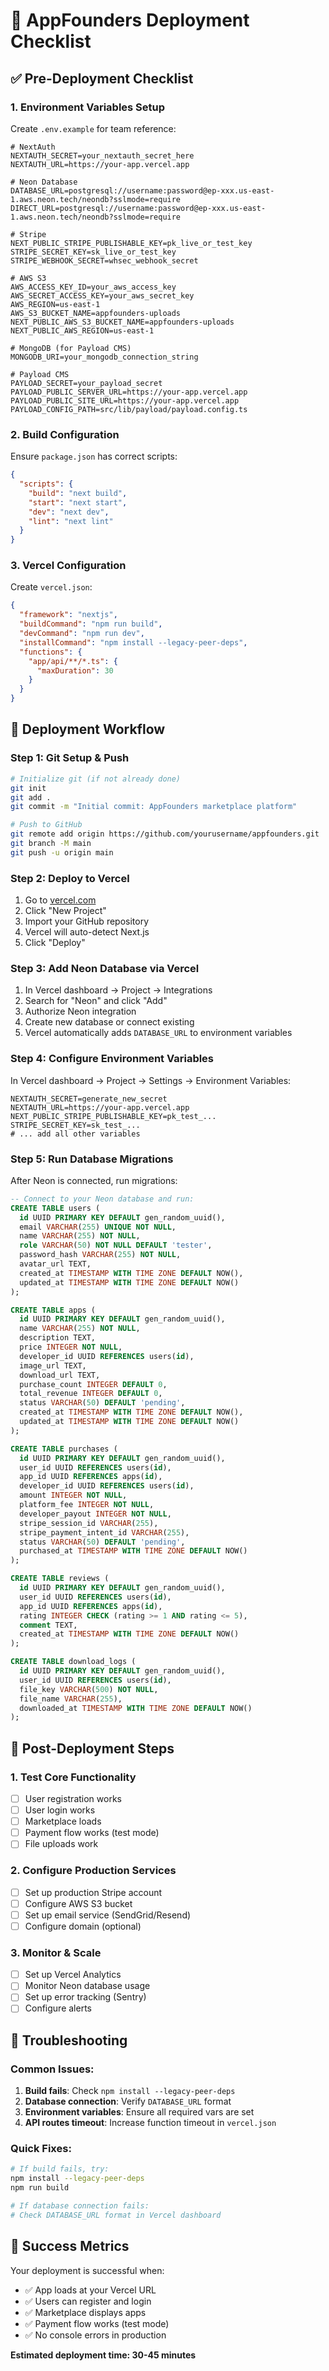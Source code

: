 # 🚀 **AppFounders Deployment Checklist**

## ✅ **Pre-Deployment Checklist**

### **1. Environment Variables Setup**
Create `.env.example` for team reference:
```env
# NextAuth
NEXTAUTH_SECRET=your_nextauth_secret_here
NEXTAUTH_URL=https://your-app.vercel.app

# Neon Database
DATABASE_URL=postgresql://username:password@ep-xxx.us-east-1.aws.neon.tech/neondb?sslmode=require
DIRECT_URL=postgresql://username:password@ep-xxx.us-east-1.aws.neon.tech/neondb?sslmode=require

# Stripe
NEXT_PUBLIC_STRIPE_PUBLISHABLE_KEY=pk_live_or_test_key
STRIPE_SECRET_KEY=sk_live_or_test_key
STRIPE_WEBHOOK_SECRET=whsec_webhook_secret

# AWS S3
AWS_ACCESS_KEY_ID=your_aws_access_key
AWS_SECRET_ACCESS_KEY=your_aws_secret_key
AWS_REGION=us-east-1
AWS_S3_BUCKET_NAME=appfounders-uploads
NEXT_PUBLIC_AWS_S3_BUCKET_NAME=appfounders-uploads
NEXT_PUBLIC_AWS_REGION=us-east-1

# MongoDB (for Payload CMS)
MONGODB_URI=your_mongodb_connection_string

# Payload CMS
PAYLOAD_SECRET=your_payload_secret
PAYLOAD_PUBLIC_SERVER_URL=https://your-app.vercel.app
PAYLOAD_PUBLIC_SITE_URL=https://your-app.vercel.app
PAYLOAD_CONFIG_PATH=src/lib/payload/payload.config.ts
```

### **2. Build Configuration**
Ensure `package.json` has correct scripts:
```json
{
  "scripts": {
    "build": "next build",
    "start": "next start",
    "dev": "next dev",
    "lint": "next lint"
  }
}
```

### **3. Vercel Configuration**
Create `vercel.json`:
```json
{
  "framework": "nextjs",
  "buildCommand": "npm run build",
  "devCommand": "npm run dev",
  "installCommand": "npm install --legacy-peer-deps",
  "functions": {
    "app/api/**/*.ts": {
      "maxDuration": 30
    }
  }
}
```

## 🔄 **Deployment Workflow**

### **Step 1: Git Setup & Push**
```bash
# Initialize git (if not already done)
git init
git add .
git commit -m "Initial commit: AppFounders marketplace platform"

# Push to GitHub
git remote add origin https://github.com/yourusername/appfounders.git
git branch -M main
git push -u origin main
```

### **Step 2: Deploy to Vercel**
1. Go to [vercel.com](https://vercel.com)
2. Click "New Project"
3. Import your GitHub repository
4. Vercel will auto-detect Next.js
5. Click "Deploy"

### **Step 3: Add Neon Database via Vercel**
1. In Vercel dashboard → Project → Integrations
2. Search for "Neon" and click "Add"
3. Authorize Neon integration
4. Create new database or connect existing
5. Vercel automatically adds `DATABASE_URL` to environment variables

### **Step 4: Configure Environment Variables**
In Vercel dashboard → Project → Settings → Environment Variables:
```
NEXTAUTH_SECRET=generate_new_secret
NEXTAUTH_URL=https://your-app.vercel.app
NEXT_PUBLIC_STRIPE_PUBLISHABLE_KEY=pk_test_...
STRIPE_SECRET_KEY=sk_test_...
# ... add all other variables
```

### **Step 5: Run Database Migrations**
After Neon is connected, run migrations:
```sql
-- Connect to your Neon database and run:
CREATE TABLE users (
  id UUID PRIMARY KEY DEFAULT gen_random_uuid(),
  email VARCHAR(255) UNIQUE NOT NULL,
  name VARCHAR(255) NOT NULL,
  role VARCHAR(50) NOT NULL DEFAULT 'tester',
  password_hash VARCHAR(255) NOT NULL,
  avatar_url TEXT,
  created_at TIMESTAMP WITH TIME ZONE DEFAULT NOW(),
  updated_at TIMESTAMP WITH TIME ZONE DEFAULT NOW()
);

CREATE TABLE apps (
  id UUID PRIMARY KEY DEFAULT gen_random_uuid(),
  name VARCHAR(255) NOT NULL,
  description TEXT,
  price INTEGER NOT NULL,
  developer_id UUID REFERENCES users(id),
  image_url TEXT,
  download_url TEXT,
  purchase_count INTEGER DEFAULT 0,
  total_revenue INTEGER DEFAULT 0,
  status VARCHAR(50) DEFAULT 'pending',
  created_at TIMESTAMP WITH TIME ZONE DEFAULT NOW(),
  updated_at TIMESTAMP WITH TIME ZONE DEFAULT NOW()
);

CREATE TABLE purchases (
  id UUID PRIMARY KEY DEFAULT gen_random_uuid(),
  user_id UUID REFERENCES users(id),
  app_id UUID REFERENCES apps(id),
  developer_id UUID REFERENCES users(id),
  amount INTEGER NOT NULL,
  platform_fee INTEGER NOT NULL,
  developer_payout INTEGER NOT NULL,
  stripe_session_id VARCHAR(255),
  stripe_payment_intent_id VARCHAR(255),
  status VARCHAR(50) DEFAULT 'pending',
  purchased_at TIMESTAMP WITH TIME ZONE DEFAULT NOW()
);

CREATE TABLE reviews (
  id UUID PRIMARY KEY DEFAULT gen_random_uuid(),
  user_id UUID REFERENCES users(id),
  app_id UUID REFERENCES apps(id),
  rating INTEGER CHECK (rating >= 1 AND rating <= 5),
  comment TEXT,
  created_at TIMESTAMP WITH TIME ZONE DEFAULT NOW()
);

CREATE TABLE download_logs (
  id UUID PRIMARY KEY DEFAULT gen_random_uuid(),
  user_id UUID REFERENCES users(id),
  file_key VARCHAR(500) NOT NULL,
  file_name VARCHAR(255),
  downloaded_at TIMESTAMP WITH TIME ZONE DEFAULT NOW()
);
```

## 🎯 **Post-Deployment Steps**

### **1. Test Core Functionality**
- [ ] User registration works
- [ ] User login works
- [ ] Marketplace loads
- [ ] Payment flow works (test mode)
- [ ] File uploads work

### **2. Configure Production Services**
- [ ] Set up production Stripe account
- [ ] Configure AWS S3 bucket
- [ ] Set up email service (SendGrid/Resend)
- [ ] Configure domain (optional)

### **3. Monitor & Scale**
- [ ] Set up Vercel Analytics
- [ ] Monitor Neon database usage
- [ ] Set up error tracking (Sentry)
- [ ] Configure alerts

## 🔧 **Troubleshooting**

### **Common Issues:**
1. **Build fails**: Check `npm install --legacy-peer-deps`
2. **Database connection**: Verify `DATABASE_URL` format
3. **Environment variables**: Ensure all required vars are set
4. **API routes timeout**: Increase function timeout in `vercel.json`

### **Quick Fixes:**
```bash
# If build fails, try:
npm install --legacy-peer-deps
npm run build

# If database connection fails:
# Check DATABASE_URL format in Vercel dashboard
```

## 🎉 **Success Metrics**

Your deployment is successful when:
- ✅ App loads at your Vercel URL
- ✅ Users can register and login
- ✅ Marketplace displays apps
- ✅ Payment flow works (test mode)
- ✅ No console errors in production

**Estimated deployment time: 30-45 minutes**
